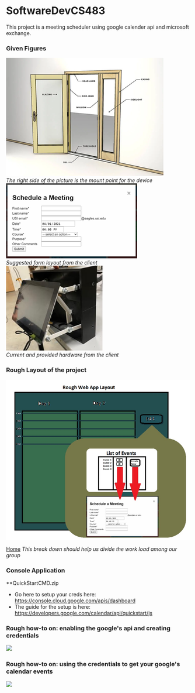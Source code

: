 # SoftwareDevCS483
This project is a meeting scheduler using google calender api and microsoft exchange.

### Given Figures
![](./Picture1.png)<br/>
*The right side of the picture is the mount point for the device*<br/>
![](./Picture2.png)<br/>
*Suggested form layout from the client*<br/>
![](./Picture3.png)<br/>
*Current and provided hardware from the client*<br/>

### Rough Layout of the project
![](./WebAppLayout.jpg)<br/>

[Home](wiki/Home)
*This break down should help us divide the work load among our group*<br/>

### Console Application
**QuickStartCMD.zip
* Go here to setup your creds here: https://console.cloud.google.com/apis/dashboard
* The guide for the setup is here: https://developers.google.com/calendar/api/quickstart/js

### Rough how-to on: enabling the google's api and creating credentials
![](./EnableGoogleAPIGIF.gif)

### Rough how-to on: using the credentials to get your google's calendar events
![](./UsingCredsGIF.gif)
